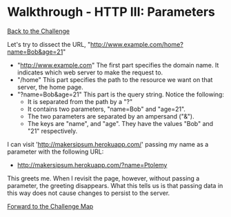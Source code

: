 # Walkthrough - HTTP III: Parameters

[Back to the Challenge](../http_parameters.md)

Let's try to dissect the URL, "http://www.example.com/home?name=Bob&age=21"

- "http://www.example.com" The first part specifies the domain name. It indicates which web server to make the request to.
- "/home" This part specifies the path to the resource we want on that server, the home page.
- "?name=Bob&age=21" This part is the query string. Notice the following:
  - It is separated from the path by a "?"
  - It contains two parameters, "name=Bob" and "age=21".
  - The two parameters are separated by an ampersand ("&").
  - The keys are "name", and "age". They have the values "Bob" and "21" respectively.

I can visit 'http://makersipsum.herokuapp.com/' passing my name as a parameter with the following URL:
- http://makersipsum.herokuapp.com/?name=Ptolemy

This greets me. When I revisit the page, however, without passing a parameter, the greeting disappears. What this tells us is that passing data in this way does not cause changes to persist to the server.

[Forward to the Challenge Map](../README.md)




